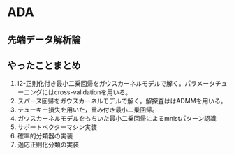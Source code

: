 # ADA
## 先端データ解析論

## やったことまとめ
1. l2-正則化付き最小二乗回帰をガウスカーネルモデルで解く。パラメータチューニングにはcross-validationを用いる。
2. スパース回帰をガウスカーネルモデルで解く。解探査ははADMMを用いる。
3. テューキー損失を用いた，重み付き最小二乗回帰。
4. ガウスカーネルモデルをもちいた最小二乗回帰によるmnistパターン認識
5. サポートベクターマシン実装
6. 確率的分類器の実装
7. 適応正則化分類の実装
